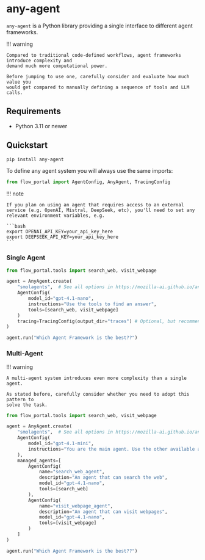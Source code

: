 # **any-agent**

`any-agent` is a Python library providing a single interface to different agent frameworks.

!!! warning

    Compared to traditional code-defined workflows, agent frameworks introduce complexity and
    demand much more computational power.

    Before jumping to use one, carefully consider and evaluate how much value you
    would get compared to manually defining a sequence of tools and LLM calls.

## Requirements

- Python 3.11 or newer

## Quickstart

```bash
pip install any-agent
```

To define any agent system you will always use the same imports:

```python
from flow_portal import AgentConfig, AnyAgent, TracingConfig
```

!!! note

    If you plan on using an agent that requires access to an external service (e.g. OpenAI, Mistral, DeepSeek, etc), you'll need to set any relevant environment variables, e.g.

    ```bash
    export OPENAI_API_KEY=your_api_key_here
    export DEEPSEEK_API_KEY=your_api_key_here
    ```

### Single Agent

```py
from flow_portal.tools import search_web, visit_webpage

agent = AnyAgent.create(
    "smolagents",  # See all options in https://mozilla-ai.github.io/any-agent/frameworks/
    AgentConfig(
        model_id="gpt-4.1-nano",
        instructions="Use the tools to find an answer",
        tools=[search_web, visit_webpage]
    )
    tracing=TracingConfig(output_dir="traces") # Optional, but recommended for saving and viewing traces
)

agent.run("Which Agent Framework is the best??")
```

### Multi-Agent

!!! warning

    A multi-agent system introduces even more complexity than a single agent.

    As stated before, carefully consider whether you need to adopt this pattern to
    solve the task.

```py
from flow_portal.tools import search_web, visit_webpage

agent = AnyAgent.create(
    "smolagents",  # See all options in https://mozilla-ai.github.io/any-agent/frameworks/
    AgentConfig(
        model_id="gpt-4.1-mini",
        instructions="You are the main agent. Use the other available agents to find an answer",
    ),
    managed_agents=[
        AgentConfig(
            name="search_web_agent",
            description="An agent that can search the web",
            model_id="gpt-4.1-nano",
            tools=[search_web]
        ),
        AgentConfig(
            name="visit_webpage_agent",
            description="An agent that can visit webpages",
            model_id="gpt-4.1-nano",
            tools=[visit_webpage]
        )
    ]
)

agent.run("Which Agent Framework is the best??")
```
